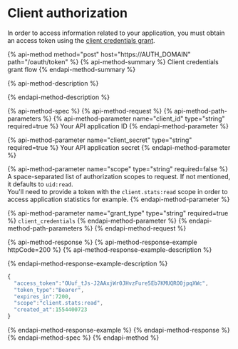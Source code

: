 # Client authorization

In order to access information related to your application, you must obtain an access token using the [client credentials grant](https://tools.ietf.org/html/rfc6749#section-1.3.4).

{% api-method method="post" host="https://AUTH\_DOMAIN" path="/oauth/token" %}
{% api-method-summary %}
Client credentials grant flow
{% endapi-method-summary %}

{% api-method-description %}

{% endapi-method-description %}

{% api-method-spec %}
{% api-method-request %}
{% api-method-path-parameters %}
{% api-method-parameter name="client\_id" type="string" required=true %}
Your API application ID
{% endapi-method-parameter %}

{% api-method-parameter name="client\_secret" type="string" required=true %}
Your API application secret
{% endapi-method-parameter %}

{% api-method-parameter name="scope" type="string" required=false %}
A space-separated list of authorization scopes to request. If not mentioned, it defaults to `uid:read`.  
You'll need to provide a token with the `client.stats:read` scope in order to access application statistics for example.
{% endapi-method-parameter %}

{% api-method-parameter name="grant\_type" type="string" required=true %}
`client_credentials`
{% endapi-method-parameter %}
{% endapi-method-path-parameters %}
{% endapi-method-request %}

{% api-method-response %}
{% api-method-response-example httpCode=200 %}
{% api-method-response-example-description %}

{% endapi-method-response-example-description %}

```javascript
{
  "access_token":"OUuf_tJs-J2AAxjWr0JHvzFure5Eb7KMUQRO0jpqXWc",
  "token_type":"Bearer",
  "expires_in":7200,
  "scope":"client.stats:read",
  "created_at":1554400723
}
```
{% endapi-method-response-example %}
{% endapi-method-response %}
{% endapi-method-spec %}
{% endapi-method %}

## 

